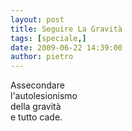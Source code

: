 ```yaml
---
layout: post
title: Seguire La Gravità
tags: [speciale,]
date: 2009-06-22 14:39:00
author: pietro
---
```

Assecondare<br/>l'autolesionismo<br/>della gravità<br/>e tutto cade.
